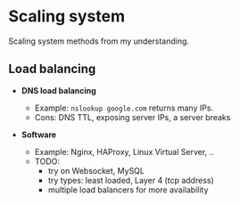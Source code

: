 # Scaling system

Scaling system methods from my understanding.

## Load balancing

* **DNS load balancing**

  * Example: `nslookup google.com` returns many IPs.
  * Cons: DNS TTL, exposing server IPs, a server breaks

* **Software**

  * Example: Nginx, HAProxy, Linux Virtual Server, ..
  * TODO:
    * try on Websocket, MySQL
    * try types: least loaded, Layer 4 (tcp address)
    * multiple load balancers for more availability
